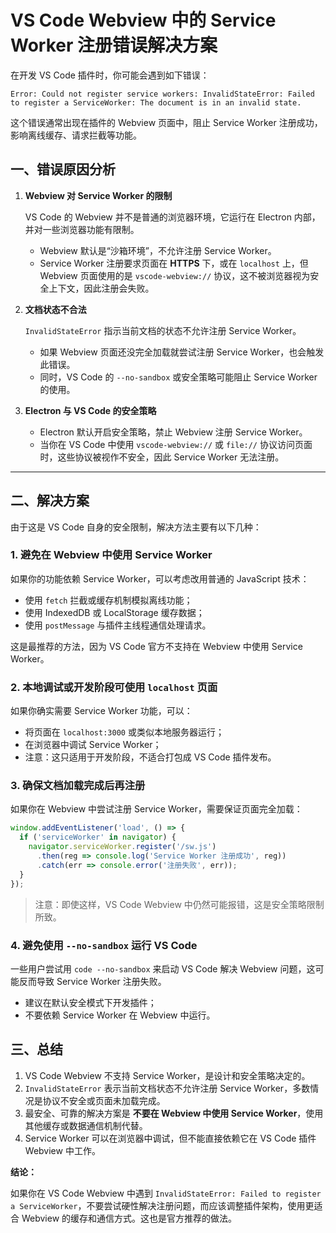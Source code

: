 # VS Code Webview 中的 Service Worker 注册错误解决方案

在开发 VS Code 插件时，你可能会遇到如下错误：

```
Error: Could not register service workers: InvalidStateError: Failed to register a ServiceWorker: The document is in an invalid state.
```

这个错误通常出现在插件的 Webview 页面中，阻止 Service Worker 注册成功，影响离线缓存、请求拦截等功能。


## 一、错误原因分析

1. **Webview 对 Service Worker 的限制**

   VS Code 的 Webview 并不是普通的浏览器环境，它运行在 Electron 内部，并对一些浏览器功能有限制。

   * Webview 默认是“沙箱环境”，不允许注册 Service Worker。
   * Service Worker 注册要求页面在 **HTTPS** 下，或在 `localhost` 上，但 Webview 页面使用的是 `vscode-webview://` 协议，这不被浏览器视为安全上下文，因此注册会失败。

2. **文档状态不合法**

   `InvalidStateError` 指示当前文档的状态不允许注册 Service Worker。

   * 如果 Webview 页面还没完全加载就尝试注册 Service Worker，也会触发此错误。
   * 同时，VS Code 的 `--no-sandbox` 或安全策略可能阻止 Service Worker 的使用。

3. **Electron 与 VS Code 的安全策略**

   * Electron 默认开启安全策略，禁止 Webview 注册 Service Worker。
   * 当你在 VS Code 中使用 `vscode-webview://` 或 `file://` 协议访问页面时，这些协议被视作不安全，因此 Service Worker 无法注册。

---

## 二、解决方案

由于这是 VS Code 自身的安全限制，解决方法主要有以下几种：

### 1. **避免在 Webview 中使用 Service Worker**

如果你的功能依赖 Service Worker，可以考虑改用普通的 JavaScript 技术：

* 使用 `fetch` 拦截或缓存机制模拟离线功能；
* 使用 IndexedDB 或 LocalStorage 缓存数据；
* 使用 `postMessage` 与插件主线程通信处理请求。

这是最推荐的方法，因为 VS Code 官方不支持在 Webview 中使用 Service Worker。


### 2. **本地调试或开发阶段可使用 `localhost` 页面**

如果你确实需要 Service Worker 功能，可以：

* 将页面在 `localhost:3000` 或类似本地服务器运行；
* 在浏览器中调试 Service Worker；
* 注意：这只适用于开发阶段，不适合打包成 VS Code 插件发布。


### 3. **确保文档加载完成后再注册**

如果你在 Webview 中尝试注册 Service Worker，需要保证页面完全加载：

```js
window.addEventListener('load', () => {
  if ('serviceWorker' in navigator) {
    navigator.serviceWorker.register('/sw.js')
      .then(reg => console.log('Service Worker 注册成功', reg))
      .catch(err => console.error('注册失败', err));
  }
});
```

> 注意：即使这样，VS Code Webview 中仍然可能报错，这是安全策略限制所致。


### 4. **避免使用 `--no-sandbox` 运行 VS Code**

一些用户尝试用 `code --no-sandbox` 来启动 VS Code 解决 Webview 问题，这可能反而导致 Service Worker 注册失败。

* 建议在默认安全模式下开发插件；
* 不要依赖 Service Worker 在 Webview 中运行。


## 三、总结

1. VS Code Webview 不支持 Service Worker，是设计和安全策略决定的。
2. `InvalidStateError` 表示当前文档状态不允许注册 Service Worker，多数情况是协议不安全或页面未加载完成。
3. 最安全、可靠的解决方案是 **不要在 Webview 中使用 Service Worker**，使用其他缓存或数据通信机制代替。
4. Service Worker 可以在浏览器中调试，但不能直接依赖它在 VS Code 插件 Webview 中工作。


**结论：**

如果你在 VS Code Webview 中遇到 `InvalidStateError: Failed to register a ServiceWorker`，不要尝试硬性解决注册问题，而应该调整插件架构，使用更适合 Webview 的缓存和通信方式。这也是官方推荐的做法。

